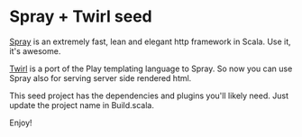 Spray + Twirl seed
==========

[Spray](http://Spray.io) is an extremely fast, lean and elegant http framework in Scala. Use it, it's awesome.

[Twirl](https://github.com/spray/twirl) is a port of the Play templating language to Spray. So now you can use Spray also for serving server side rendered html.

This seed project has the dependencies and plugins you'll likely need. Just update the project name in Build.scala.

Enjoy!
